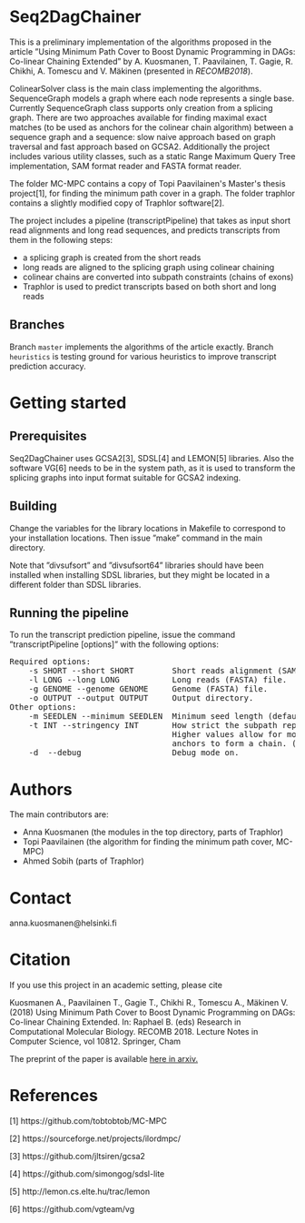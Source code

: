 <h1>Seq2DagChainer</h1>
<p>This is a preliminary implementation of the algorithms proposed in the article ”Using Minimum Path Cover to Boost Dynamic Programming in DAGs: Co-linear Chaining Extended” by A. Kuosmanen, T. Paavilainen, T. Gagie, R. Chikhi, A. Tomescu and V. Mäkinen (presented in <i>RECOMB2018</i>).</p>

<p>ColinearSolver class is the main class implementing the algorithms. SequenceGraph models a graph where each node represents a single base. Currently SequenceGraph class supports only creation from a splicing graph. There are two approaches available for finding maximal exact matches (to be used as anchors for the colinear chain algorithm) between a sequence graph and a sequence: slow naive approach based on graph traversal and fast approach based on GCSA2. Additionally the project includes various utility classes, such as a static Range Maximum Query Tree implementation, SAM format reader and FASTA format reader.</p>

<p>The folder MC-MPC contains a copy of Topi Paavilainen's Master's thesis project[1], for finding the minimum path cover in a graph. The folder traphlor contains a slightly modified copy of Traphlor software[2].</p>

<p>The project includes a pipeline (transcriptPipeline) that takes as input short read alignments and long read sequences, and predicts transcripts from them in the following steps:</p>
<ul>
<li>a splicing graph is created from the short reads</li>
<li>long reads are aligned to the splicing graph using colinear chaining</li>
<li>colinear chains are converted into subpath constraints (chains of exons)</li>
<li>Traphlor is used to predict transcripts based on both short and long reads</li>
</ul>

<h2>Branches</h2>
<p>Branch <code>master</code> implements the algorithms of the article exactly. Branch <code>heuristics</code> is testing ground for various heuristics to improve transcript prediction accuracy.</p>

<h1>Getting started</h1>
<h2>Prerequisites</h2>
<p>Seq2DagChainer uses GCSA2[3], SDSL[4] and LEMON[5] libraries. Also the software VG[6] needs to be in the system path, as it is used to transform the splicing graphs into input format suitable for GCSA2 indexing.</p>

<h2>Building</h2>

<p>Change the variables for the library locations in Makefile to correspond to your installation locations. Then issue ”make” command in the main directory.</p>

<p>Note that ”divsufsort” and ”divsufsort64” libraries should have been installed when installing SDSL libraries, but they might be located in a different folder than SDSL libraries.</p>

<h2>Running the pipeline</h2>

<p>To run the transcript prediction pipeline, issue the command ”transcriptPipeline [options]” with the following options:</p>
<pre>
Required options:
    -s SHORT --short SHORT        Short reads alignment (SAM) file.
    -l LONG --long LONG           Long reads (FASTA) file.
    -g GENOME --genome GENOME     Genome (FASTA) file.
    -o OUTPUT --output OUTPUT     Output directory.
Other options:
    -m SEEDLEN --minimum SEEDLEN  Minimum seed length (default 5).
    -t INT --stringency INT       How strict the subpath reporting is.
                                  Higher values allow for more distant
                                  anchors to form a chain. (Range: 0-5. Default: 0)
    -d  --debug               	  Debug mode on.
</pre>    
   

<h1>Authors</h1>

<p>The main contributors are:</p>
<ul>
<li>Anna Kuosmanen (the modules in the top directory, parts of Traphlor)</li>
<li>Topi Paavilainen (the algorithm for finding the minimum path cover, MC-MPC)</li>
<li>Ahmed Sobih (parts of Traphlor)</li>
</ul>

<h1>Contact</h1>
anna.kuosmanen@helsinki.fi

<h1>Citation</h1>

<p>If you use this project in an academic setting, please cite</p>

<p>Kuosmanen A., Paavilainen T., Gagie T., Chikhi R., Tomescu A., Mäkinen V. (2018) Using Minimum Path Cover to Boost Dynamic Programming on DAGs: Co-linear Chaining Extended. In: Raphael B. (eds) Research in Computational Molecular Biology. RECOMB 2018. Lecture Notes in Computer Science, vol 10812. Springer, Cham</p>

<p>The preprint of the paper is available <a href="https://arxiv.org/abs/1705.08754">here in arxiv.</a></p>

<h1>References</h1>
<p>[1] https://github.com/tobtobtob/MC-MPC</p>
<p>[2] https://sourceforge.net/projects/ilordmpc/</p>
<p>[3] https://github.com/jltsiren/gcsa2</p>
<p>[4] https://github.com/simongog/sdsl-lite</p>
<p>[5] http://lemon.cs.elte.hu/trac/lemon</p>
<p>[6] https://github.com/vgteam/vg</p>

